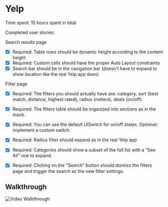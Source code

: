Yelp
====
Time spent: 15 hours spent in total

Completed user stories:

Search results page
 * [x] Required: Table rows should be dynamic height according to the content height
 * [x] Required: Custom cells should have the proper Auto Layout constraints
 * [x] Search bar should be in the navigation bar (doesn't have to expand to show location like the real Yelp app does)

Filter page

 * [x] Required: The filters you should actually have are: category, sort (best match, distance, highest rated), radius (meters), deals (on/off).
 * [x] Required: The filters table should be organized into sections as in the mock.
 * [x] Required: You can use the default UISwitch for on/off states. Optional: implement a custom switch
 * [x] Required: Radius filter should expand as in the real Yelp app
 * [x] Required: Categories should show a subset of the full list with a "See All" row to expand.
 * [x] Required: Clicking on the "Search" button should dismiss the filters page and trigger the search w/ the new filter settings.

   
 
 Walkthrough 
 --- 

![Video Walkthrough](demo.gif)
